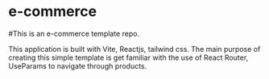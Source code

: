 # e-commerce
#This is an e-commerce template repo.

This application is built with Vite, Reactjs, tailwind css. The main purpose of creating this simple template is get familiar with the use of React Router, UseParams to navigate through products. 
